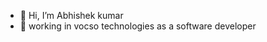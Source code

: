 - 👋 Hi, I’m Abhishek kumar
- 👀 working in vocso technologies as a software developer


<!---
abhishek-vocso/abhishek-vocso is a ✨ special ✨ repository because its `README.md` (this file) appears on your GitHub profile.
You can click the Preview link to take a look at your changes.
--->
